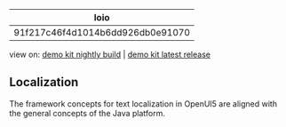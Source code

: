 <!-- loio91f217c46f4d1014b6dd926db0e91070 -->

| loio |
| -----|
| 91f217c46f4d1014b6dd926db0e91070 |

<div id="loio">

view on: [demo kit nightly build](https://openui5nightly.hana.ondemand.com/#/topic/91f217c46f4d1014b6dd926db0e91070) | [demo kit latest release](https://openui5.hana.ondemand.com/#/topic/91f217c46f4d1014b6dd926db0e91070)</div>

## Localization

The framework concepts for text localization in OpenUI5 are aligned with the general concepts of the Java platform.

